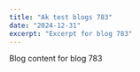 ```yaml
---
title: "Ak test blogs 783"
date: "2024-12-31"
excerpt: "Excerpt for blog 783"
---
```


Blog content for blog 783